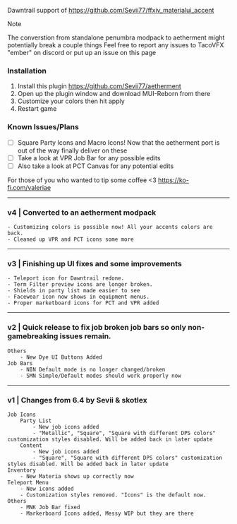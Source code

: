 Dawntrail support of https://github.com/Sevii77/ffxiv_materialui_accent

> [!NOTE]
> The converstion from standalone penumbra modpack to aetherment might potentially break a couple things 
> Feel free to report any issues to TacoVFX "ember" on discord or put up an issue on this page

### Installation
1. Install this plugin https://github.com/Sevii77/aetherment
2. Open up the plugin window and download MUI-Reborn from there
3. Customize your colors then hit apply
4. Restart game

### Known Issues/Plans
- [ ] Square Party Icons and Macro Icons! Now that the aetherment port is out of the way finally deliver on these
- [ ] Take a look at VPR Job Bar for any possible edits
- [ ] Also take a look at PCT Canvas for any potential edits

For those of you who wanted to tip some coffee <3
https://ko-fi.com/valeriae

---
### v4 | Converted to an aetherment modpack
    - Customizing colors is possible now! All your accents colors are back.
    - Cleaned up VPR and PCT icons some more

-----------------------------------------------------------------

### v3 | Finishing up UI fixes and some improvements
    - Teleport icon for Dawntrail redone.
    - Term Filter preview icons are longer broken.
    - Shields in party list made easier to see
    - Facewear icon now shows in equipment menus.
    - Proper marketboard icons for PCT and VPR added

-----------------------------------------------------------------

### v2 | Quick release to fix job broken job bars so only non-gamebreaking issues remain.
    Others    
        - New Dye UI Buttons Added
    Job Bars
        - NIN Default mode is no longer changed/broken
        - SMN Simple/Default modes should work properly now

-----------------------------------------------------------------

### v1 | Changes from 6.4 by Sevii & skotlex
    Job Icons
        Party List
            - New job icons added
            - "Metallic", "Square", "Square with different DPS colors" customization styles disabled. Will be added back in later update
        Content
            - New job icons added
            - "Square", "Square with different DPS colors" customization styles disabled. Will be added back in later update
    Inventory
        - New Materia shows up correctly now
    Teleport Menu
        - New icons added
        - Customization styles removed. "Icons" is the default now.
    Others
        - MNK Job Bar fixed
        - Markerboard Icons added, Messy WIP but they are there
